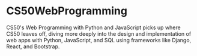 # CS50WebProgramming
CS50's Web Programming with Python and JavaScript picks up where CS50 leaves off, diving more deeply into the design and implementation of web apps with Python, JavaScript, and SQL using frameworks like Django, React, and Bootstrap.

